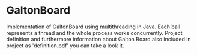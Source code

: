 # GaltonBoard
Implementation of GaltonBoard using multithreading in Java. Each ball represents a thread and the whole process works concurrently. Project definition and furthermore information about Galton Board also included in project as 'definition.pdf' you can take a look it.